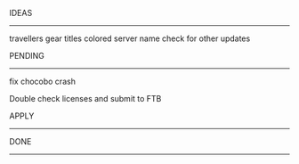 IDEAS
____________________
travellers gear titles
colored server name
check for other updates



PENDING
____________________
fix chocobo crash

Double check licenses and submit to FTB



APPLY
________________



DONE
_______________________

